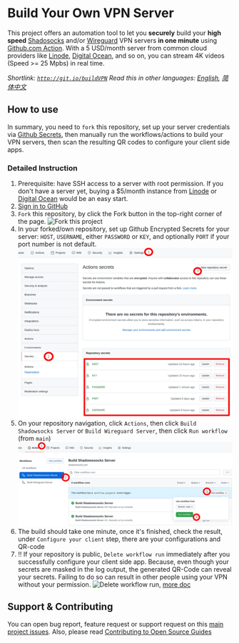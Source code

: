 # Build Your Own VPN Server

This project offers an automation tool to let you **securely** build your **high speed** [Shadosocks](https://shadowsocks.org/) and/or [Wireguard](https://www.wireguard.com/) VPN servers **in one minute** using [Github.com Action](https://github.com/features/actions). With a 5 USD/month server from common cloud providers like [Linode](https://linode.com), [Digital Ocean](https://www.digitalocean.com/), and so on, you can stream 4K videos (Speed >= 25 Mpbs) in real time.

*Shortlink: [`http://git.io/buildVPN`](http://git.io/buildVPN)*
*Read this in other languages: [English](https://github.com/certaintls/build-VPN-server/blob/main/README.md), [简体中文](https://github.com/certaintls/build-VPN-server/blob/main/docs/README.zh-cn.md)*

## How to use

In summary, you need to `fork` this repository, set up your server credentials via [Github Secrets](https://docs.github.com/en/actions/security-guides/encrypted-secrets), then manually run the workflows/actions to build your VPN servers, then scan the resulting QR codes to configure your client side apps.

### Detailed Instruction

1. Prerequisite: have SSH access to a server with root permission. If you don't have a server yet, buying a $5/month instance from [Linode](https://linode.com) or [Digital Ocean](https://www.digitalocean.com/) would be an easy start.
2. [Sign in to GitHub](https://github.com/login)
3. `Fork` this repository, by click the Fork button in the top-right corner of the page. ![Fork this project](https://docs.github.com/assets/images/help/repository/fork_button.jpg)
4. In your forked/own repository, set up Github Encrypted Secrets for your server: `HOST`, `USERNAME`, either `PASSWORD` or `KEY`, and optionally `PORT` if your port number is not default. ![Set your SSH credentials via Github Secrets](https://raw.githubusercontent.com/certaintls/build-VPN-server/main/docs/create_github_secrets.jpeg) 
5. On your repository navigation, click `Actions`, then click `Build Shadowsocks Server` or `Build Wireguard Server`, then click `Run workflow` (from `main`) ![Trigger a build VPN workflow](https://raw.githubusercontent.com/certaintls/build-VPN-server/main/docs/start_build_vpn_workflow.jpeg)
6. The build should take one minute, once it's finished, check the result, under `Configure your client` step, there are your configurations and QR-code
7. :bangbang: If your repository is public, `Delete workflow run` immediately after you successfully configure your client side app. Because, even though your secrets are masked in the log output, the generated QR-Code can reveal your secrets. Failing to do so can result in other people using your VPN without your permission. ![Delete workflow run](https://docs.github.com/assets/images/help/settings/workflow-delete-run.png), [more doc](https://docs.github.com/en/actions/managing-workflow-runs/deleting-a-workflow-run)

## Support & Contributing
You can open bug report, feature request or support request on this [main project issues](https://github.com/certaintls/build-VPN-server/issues). Also, please read [Contributing to Open Source Guides](https://github.com/github/opensource.guide/blob/main/CONTRIBUTING.md)
